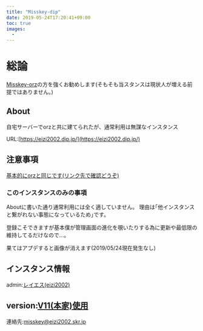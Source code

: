 ```yaml
---
title: "Misskey-dip"
date: 2019-05-24T17:20:41+09:00
toc: true
images: 
  - 
---
```


# 総論
[Misskey-orz](/misskey)の方を強くお勧めします(そもそも当スタンスは現状人が増える前提ではありません。)

## About
自宅サーバーでorzと共に建てられたが、通常利用は無謀なインスタンス

URL:[https://eizi2002.dip.jp/](https://eizi2002.dip.jp/)

## 注意事項

[基本的にorzと同じです(リンク先で確認どうぞ)](/misskey)

### このインスタンスのみの事項
Aboutに書いた通り通常利用には全く適していません。
理由は｢他インスタンスと繋がれない事態になっているため｣です。

登録こそできますが基本僕が管理画面の進化を覗いたりする為に更新や最低限の維持してるだけなので...。

果てはアプデすると画像が消えます(2019/05/24現在発生なし)

## インスタンス情報
admin:[レイエス(eizi2002)](https://eizi2002.dip.jp/@eizi2002)

version:[V11(本家)使用](https://github.com/syuilo/misskey/)
---

連絡先:misskey@eizi2002.skr.jp
